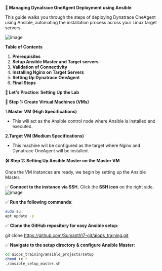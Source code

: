 **🚀 Managing Dynatrace OneAgent Deployment using Ansible**

This guide walks you through the steps of deploying Dynatrace OneAgent using Ansible, automating the installation process across your Linux target servers.

![image](https://github.com/user-attachments/assets/bc10a9c0-345f-4dce-895c-fde1255eefcd)

**Table of Contents**

1. **Prerequisites**
2. **Setup Ansible Master and Target servers**
3. **Validation of Connectivity**
4. **Installing Nginx on Target Servers**
5. **Setting Up Dynatrace OneAgent**
6. **Final Steps**

**🔧 Let's Practice: Setting Up the Lab**

**📌 Step 1: Create Virtual Machines (VMs)**

1️.**Master VM (High Specifications)**

- This will act as the Ansible control node where Ansible is installed and executed.

**2.Target VM (Medium Specifications)**

- This machine will be configured as the target where Nginx and Dynatrace OneAgent will be installed.

**🛠 Step 2: Setting Up Ansible Master on the Master VM**

Once the VM instances are ready, we begin by setting up the Ansible Master.

✅ **Connect to the instance via SSH.** Click the **SSH icon** on the right side.
![image](https://github.com/user-attachments/assets/4ce90426-2da1-47da-8827-b2a1cdabc58b)

✅ **Run the following commands:**
```bash
sudo su
apt update -y
```

✅ **Clone the GitHub repository for easy Ansible setup:**

git clone <https://github.com/Sumanth17-git/aiops_training.git>

✅ **Navigate to the setup directory & configure Ansible Master:**
```bash
cd aiops_training/ansible_projects/setup
chmod +x *
./ansible_setup_master.sh
```
